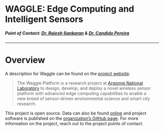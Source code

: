 # WAGGLE: Edge Computing and Intelligent Sensors
##### Point of Contact: [Dr. Rajesh Sankaran](rajesh@mcs.anl.gov) & [Dr. Candido Pereira](pereira@anl.gov)

***

# Overview

A description for Waggle can be found on the [project website](https://wa8.gl/):

> The Waggle Platform is a research project at
 [Argonne National Laboratory](https://www.anl.gov/) to design, develop, and
 deploy a novel wireless sensor platform with advanced edge computing
 capabilities to enable a new breed of sensor-driven environmental science and
 smart city research.

This project is open source. Data can also be found
[online](https://wa8.gl/data/) and project software is published on the
[organization’s GitHub page](https://github.com/waggle-sensor). For more 
information on the project, reach out to the project points of contact.
